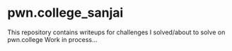 # pwn.college_sanjai
This repository contains writeups for challenges I solved/about to solve on pwn.college
Work in process...
